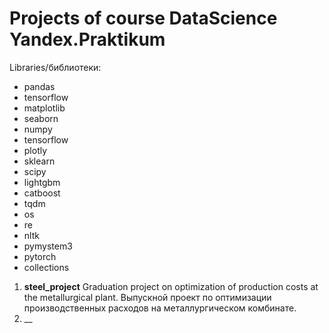 # Projects of course DataScience Yandex.Praktikum  

Libraries/библиотеки:
 - pandas
 - tensorflow
 - matplotlib
 - seaborn
 - numpy
 - tensorflow
 - plotly
 - sklearn
 - scipy
 - lightgbm
 - catboost
 - tqdm
 - os
 - re
 - nltk
 - pymystem3
 - pytorch
 - collections

1. __steel_project__ Graduation project on optimization of production costs at the metallurgical plant.
Выпускной проект по оптимизации производственных расходов на металлургическом комбинате.  
2. __


